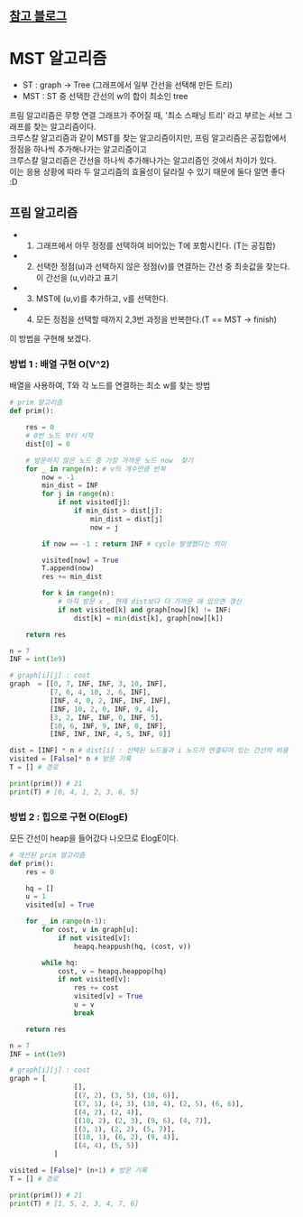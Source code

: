[참고 블로그](https://www.weeklyps.com/entry/%ED%94%84%EB%A6%BC-%EC%95%8C%EA%B3%A0%EB%A6%AC%EC%A6%98-Prims-algorithm)
---
# MST 알고리즘
- ST : graph -> Tree (그래프에서 일부 간선을 선택해 만든 트리)
- MST : ST 중 선택한 간선의 w의 합이 최소인 tree  

프림 알고리즘은 무향 연결 그래프가 주어질 때, '최소 스패닝 트리' 라고 부르는 서브 그래프를 찾는 알고리즘이다.  
크루스칼 알고리즘과 같이 MST를 찾는 알고리즘이지만, 프림 알고리즘은 공집합에서 정점을 하나씩 추가해나가는 알고리즘이고  
크루스칼 알고리즘은 간선을 하나씩 추가해나가는 알고리즘인 것에서 차이가 있다.  
이는 응용 상황에 따라 두 알고리즘의 효율성이 달라질 수 있기 때문에 둘다 알면 좋다 :D  

## 프림 알고리즘

- 1. 그래프에서 아무 정정를 선택하여 비어있는 T에 포함시킨다. (T는 공집합)
- 2. 선택한 정점(u)과 선택하지 않은 정점(v)를 연결하는 간선 중 최솟값을 찾는다. 이 간선을 (u,v)라고 표기 
- 3. MST에 (u,v)를 추가하고, v를 선택한다.  
- 4. 모든 정점을 선택할 때까지 2,3번 과정을 반복한다.(T == MST -> finish)  

이 방법을 구현해 보겠다.  
### 방법 1 : 배열 구현 O(V^2)
배열을 사용하여, T와 각 노드를 연결하는 최소 w를 찾는 방법
```python
# prim 알고리즘
def prim():

    res = 0
    # 0번 노드 부터 시작
    dist[0] = 0

    # 방문하지 않은 노드 중 가장 가까운 노드 now  찾기
    for _ in range(n): # v의 개수만큼 반복 
        now = -1
        min_dist = INF
        for j in range(n):
            if not visited[j]:
                if min_dist > dist[j]:
                    min_dist = dist[j]
                    now = j

        if now == -1 : return INF # cycle 발생했다는 의미

        visited[now] = True
        T.append(now)
        res += min_dist

        for k in range(n):
            # 아직 방문 x , 현재 dist보다 더 가까운 애 있으면 갱신
            if not visited[k] and graph[now][k] != INF:
                dist[k] = min(dist[k], graph[now][k])

    return res

n = 7
INF = int(1e9)

# graph[i][j] : cost
graph  = [[0, 7, INF, INF, 3, 10, INF],
          [7, 0, 4, 10, 2, 6, INF],
          [INF, 4, 0, 2, INF, INF, INF],
          [INF, 10, 2, 0, INF, 9, 4],
          [3, 2, INF, INF, 0, INF, 5],
          [10, 6, INF, 9, INF, 0, INF],
          [INF, INF, INF, 4, 5, INF, 0]]

dist = [INF] * n # dist[i] : 선택된 노드들과 i 노드가 연결되어 있는 간선의 비용 중 최소비용
visited = [False]* n # 방문 기록
T = [] # 경로

print(prim()) # 21
print(T) # [0, 4, 1, 2, 3, 6, 5]

```
### 방법 2 : 힙으로 구현 O(ElogE)  
모든 간선이 heap을 들어갔다 나오므로 ElogE이다.  

```python
# 개선된 prim 알고리즘
def prim():
    res = 0

    hq = []
    u = 1
    visited[u] = True

    for _ in range(n-1):
        for cost, v in graph[u]:
            if not visited[v]:
                heapq.heappush(hq, (cost, v))

        while hq:
            cost, v = heapq.heappop(hq)
            if not visited[v]:
                res += cost
                visited[v] = True
                u = v
                break

    return res

n = 7
INF = int(1e9)

# graph[i][j] : cost
graph = [
                [],
                [(7, 2), (3, 5), (10, 6)],
                [(7, 1), (4, 3), (10, 4), (2, 5), (6, 6)],
                [(4, 2), (2, 4)],
                [(10, 2), (2, 3), (9, 6), (4, 7)],
                [(3, 1), (2, 2), (5, 7)],
                [(10, 1), (6, 2), (9, 4)],
                [(4, 4), (5, 5)]
           ]

visited = [False]* (n+1) # 방문 기록
T = [] # 경로

print(prim()) # 21
print(T) # [1, 5, 2, 3, 4, 7, 6]
```
